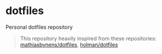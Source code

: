 # dotfiles
Personal dotfiles repository

> This repository heavily inspired from these repositories: [mathiasbynens/dotfiles](https://github.com/mathiasbynens/dotfiles), [holman/dotfiles](https://github.com/holman/dotfiles)
